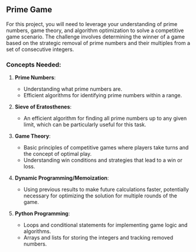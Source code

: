 ## Prime Game
For this project, you will need to leverage your understanding of prime numbers, game theory, and algorithm optimization to solve a competitive game scenario. The challenge involves determining the winner of a game based on the strategic removal of prime numbers and their multiples from a set of consecutive integers.

### Concepts Needed:
1. **Prime Numbers**:

    * Understanding what prime numbers are.
    * Efficient algorithms for identifying prime numbers within a range.

2. **Sieve of Eratosthenes**:

    * An efficient algorithm for finding all prime numbers up to any given limit, which can be particularly useful for this task.

3. **Game Theory**:

    * Basic principles of competitive games where players take turns and the concept of optimal play.
    * Understanding win conditions and strategies that lead to a win or loss.

4. **Dynamic Programming/Memoization**:

    * Using previous results to make future calculations faster, potentially necessary for optimizing the solution for multiple rounds of the game.

5. **Python Programming**:

    * Loops and conditional statements for implementing game logic and algorithms.
    * Arrays and lists for storing the integers and tracking removed numbers.